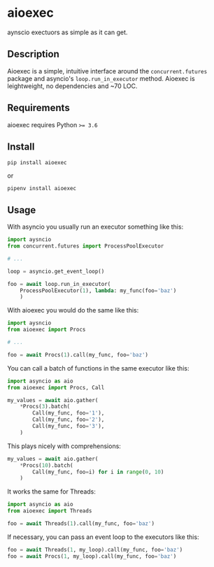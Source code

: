 
# aioexec

aynscio exectuors as simple as it can get.


## Description

Aioexec is a simple, intuitive interface around the `concurrent.futures` package and asyncio's `loop.run_in_executor` method. Aioexec is leightweight, no dependencies and ~70 LOC.


## Requirements

aioexec requires Python `>= 3.6`


## Install

    pip install aioexec

or

    pipenv install aioexec


## Usage

With asyncio you usually run an executor something like this:

```python
import aysncio
from concurrent.futures import ProcessPoolExecutor

# ...

loop = asyncio.get_event_loop()

foo = await loop.run_in_executor(
    ProcessPoolExecutor(1), lambda: my_func(foo='baz')
    )
```

With aioexec you would do the same like this:

```python
import aysncio
from aioexec import Procs

# ...

foo = await Procs(1).call(my_func, foo='baz') 
```

You can call a batch of functions in the same executor like this:

```python
import asyncio as aio
from aioexec import Procs, Call

my_values = await aio.gather(
    *Procs(3).batch(
        Call(my_func, foo='1'),
        Call(my_func, foo='2'),
        Call(my_func, foo='3'),
    )
```

This plays nicely with comprehensions:

```python
my_values = await aio.gather(
    *Procs(10).batch(
        Call(my_func, foo=i) for i in range(0, 10)
    )
```

It works the same for Threads:

```python
import asyncio as aio
from aioexec import Threads

foo = await Threads(1).call(my_func, foo='baz') 

```

If necessary, you can pass an event loop to the executors like this:

```python
foo = await Threads(1, my_loop).call(my_func, foo='baz') 
foo = await Procs(1, my_loop).call(my_func, foo='baz') 
```




